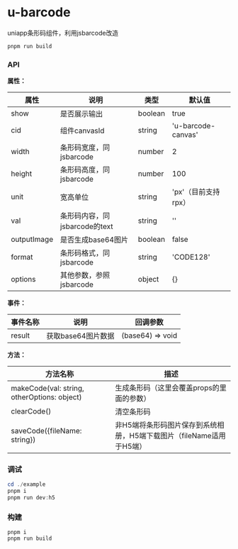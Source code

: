 # u-barcode

uniapp条形码组件，利用jsbarcode改造

```powershell
pnpm run build
```

### API

**属性：**

| 属性        | 说明                          | 类型    | 默认值              |
| ----------- | ----------------------------- | ------- | ------------------- |
| show        | 是否展示输出                  | boolean | true                |
| cid         | 组件canvasId                  | string  | 'u-barcode-canvas'  |
| width       | 条形码宽度，同jsbarcode       | number  | 2                   |
| height      | 条形码高度，同jsbarcode       | number  | 100                 |
| unit        | 宽高单位                      | string  | 'px'（目前支持rpx） |
| val         | 条形码内容，同jsbarcode的text | string  | ''                  |
| outputImage | 是否生成base64图片            | boolean | false               |
| format      | 条形码格式，同jsbarcode       | string  | 'CODE128'           |
| options     | 其他参数，参照jsbarcode       | object  | {}                  |

**事件：**

| 事件名称 | 说明               | 回调参数         |
| -------- | ------------------ | ---------------- |
| result   | 获取base64图片数据 | (base64) => void |

**方法：**

| 方法名称                                    | 描述                                                                 |
| ------------------------------------------- | -------------------------------------------------------------------- |
| makeCode(val: string, otherOptions: object) | 生成条形码（这里会覆盖props的里面的参数）                            |
| clearCode()                                 | 清空条形码                                                           |
| saveCode({fileName: string})                | 非H5端将条形码图片保存到系统相册，H5端下载图片（fileName适用于H5端） |

### 调试

```powershell
cd ./example
pnpm i
pnpm run dev:h5
```

### 构建

```
pnpm i
pnpm run build
```
